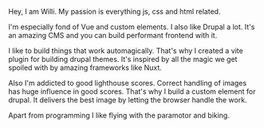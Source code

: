 Hey, I am Willi. My passion is everything js, css and html related.

I'm especially fond of Vue and custom elements. I also like Drupal a lot. It's an amazing CMS and you can build performant frontend with it.

I like to build things that work automagically. That's why I created a vite plugin for building drupal themes. It's inspired by all the magic we get spoiled with by amazing frameworks like Nuxt.

Also I'm addicted to good lighthouse scores. Correct handling of images has huge influence in good scores. That's why I build a custom element for drupal. It delivers the best image by letting the browser handle the work.

Apart from programming I like flying with the paramotor and biking.
